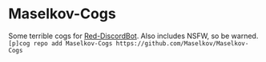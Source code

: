 # Maselkov-Cogs

Some terrible cogs for [Red-DiscordBot](https://github.com/Twentysix26/Red-DiscordBot). Also includes NSFW, so be warned.
`[p]cog repo add Maselkov-Cogs https://github.com/Maselkov/Maselkov-Cogs`
